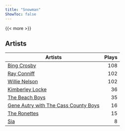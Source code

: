 ```yaml
---
title: "Snowman"
ShowToc: false
---
```


{{< more >}}

## Artists
Artists | Plays 
----- | -----: 
[Bing Crosby](/artists/bing-crosby-1864) | 108
[Ray Conniff](/artists/ray-conniff-104848) | 102
[Willie Nelson](/artists/willie-nelson-631) | 102
[Kimberley Locke](/artists/kimberley-locke-122102) | 36
[The Beach Boys](/artists/the-beach-boys-3455) | 35
[Gene Autry with The Cass County Boys](/artists/gene-autry-with-the-cass-county-boys-120868) | 16
[The Ronettes](/artists/the-ronettes-89545) | 15
[Sia](/artists/sia-33697) | 8

